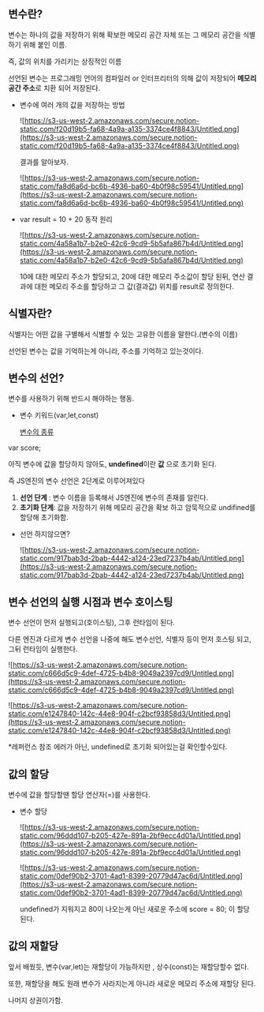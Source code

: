 ## 변수란?

변수는 하나의 값을 저장하기 위해 확보한 메모리 공간 자체 또는 그 메모리 공간을 식별하기 위해 붙인 이름.

즉, 값의 위치를 가리키는 상징적인 이름

선언된 변수는 프로그래밍 언어의 컴파일러 or  인터프리터의 의해 값이 저장되어 **메모리 공간 주소**로 치환 되어 저장된다.

- 변수에 여러 개의 값을 저장하는 방법

    ![https://s3-us-west-2.amazonaws.com/secure.notion-static.com/f20d19b5-fa68-4a9a-a135-3374ce4f8843/Untitled.png](https://s3-us-west-2.amazonaws.com/secure.notion-static.com/f20d19b5-fa68-4a9a-a135-3374ce4f8843/Untitled.png)

    결과를 알아보자.

    ![https://s3-us-west-2.amazonaws.com/secure.notion-static.com/fa8d6a6d-bc6b-4936-ba60-4b0f98c59541/Untitled.png](https://s3-us-west-2.amazonaws.com/secure.notion-static.com/fa8d6a6d-bc6b-4936-ba60-4b0f98c59541/Untitled.png)

- var result = 10 + 20 동작 원리

    ![https://s3-us-west-2.amazonaws.com/secure.notion-static.com/4a58a1b7-b2e0-42c6-9cd9-5b5afa867b4d/Untitled.png](https://s3-us-west-2.amazonaws.com/secure.notion-static.com/4a58a1b7-b2e0-42c6-9cd9-5b5afa867b4d/Untitled.png)

    10에 대한 메모리 주소가 할당되고,  20에 대한 메모리 주소값이 할당 된뒤,  연산 결과에 대한 메모리 주소를 할당하고 그 값(결과값) 위치를 result로 정의한다.

## 식별자란?

식별자는 어떤 값을 구별해서 식별할 수 있는 고유한 이름을 말한다.(변수의 이름)

선언된 변수는 값을 기억하는게 아니라, 주소를 기억하고 있는것이다.

## 변수의 선언?

변수를 사용하기 위해 반드시 해야하는 행동.

- 변수 키워드(var,let,const)

    [변수의 종류](https://www.notion.so/43854ed8c75c4965a58b245ebf093f92)

var score;  

아직 변수에 값을 할당하지 않아도, **undefined**이란 **값** 으로 초기화 된다. 

즉 JS엔진의 변수 선언은 2단계로 이루어져있다

1. **선언 단계** : 변수 이름을 등록해서 JS엔진에 변수의 존재를 알린다.
2. **초기화 단계**: 값을 저장하기 위해 메모리 공간을 확보 하고 암묵적으로 undifined를 할당해 초기화함.
- 선언 하지않으면?

    ![https://s3-us-west-2.amazonaws.com/secure.notion-static.com/917bab3d-2bab-4442-a124-23ed7237b4ab/Untitled.png](https://s3-us-west-2.amazonaws.com/secure.notion-static.com/917bab3d-2bab-4442-a124-23ed7237b4ab/Untitled.png)

## 변수 선언의 실행 시점과 변수 호이스팅

변수 선언이 먼저 실행되고(호이스팅), 그후 런타임이 된다. 

다른 엔진과 다르게 변수 선언을 나중에 해도 변수선언, 식별자 등이 먼저 호스팅 되고, 그뒤 런타임이 실행한다.

![https://s3-us-west-2.amazonaws.com/secure.notion-static.com/c666d5c9-4def-4725-b4b8-9049a2397cd9/Untitled.png](https://s3-us-west-2.amazonaws.com/secure.notion-static.com/c666d5c9-4def-4725-b4b8-9049a2397cd9/Untitled.png)

![https://s3-us-west-2.amazonaws.com/secure.notion-static.com/e1247840-142c-44e8-904f-c2bcf93858d3/Untitled.png](https://s3-us-west-2.amazonaws.com/secure.notion-static.com/e1247840-142c-44e8-904f-c2bcf93858d3/Untitled.png)

*레퍼런스 참조 에러가 아닌, undefined로 초기화 되어있는걸 확인할수있다.

## 값의 할당

변수에 값을 할당할땐 할당 연산자(=)를 사용한다.

- 변수 할당

    ![https://s3-us-west-2.amazonaws.com/secure.notion-static.com/96ddd107-b205-427e-891a-2bf9ecc4d01a/Untitled.png](https://s3-us-west-2.amazonaws.com/secure.notion-static.com/96ddd107-b205-427e-891a-2bf9ecc4d01a/Untitled.png)

    ![https://s3-us-west-2.amazonaws.com/secure.notion-static.com/0def90b2-3701-4ad1-8399-20779d47ac6d/Untitled.png](https://s3-us-west-2.amazonaws.com/secure.notion-static.com/0def90b2-3701-4ad1-8399-20779d47ac6d/Untitled.png)

    undefined가 지워지고 80이 나오는게 아닌 새로운 주소에 score = 80; 이 할당 된다.

## 값의 재할당

앞서 배웠듯, 변수(var,let)는 재할당이 가능하지만 , 상수(const)는 재할당할수 없다.

또한, 재할당을 해도 원래 변수가 사라지는게 아니라 새로운 메모리 주소에 재할당 된다.

나머지 상권이가함.